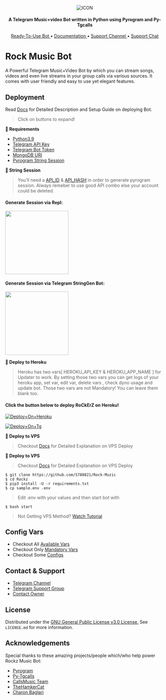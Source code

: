 <p align="center"><img src="https://telegra.ph/file/40748b9107dac650b57f8.jpg" alt="ICON" </p>

<h4 align="center">
    A Telegram Music+video Bot written in Python using Pyrogram and Py-Tgcalls 
</h4>
<p align="center">
    <a href="https://t.me/YukkiRobot"> Ready-To-Use Bot </a> •
    <a href="https://S780821.gitbook.io/Rock-Muzic/about/getting-started"> Documentation </a> •
    <a href="https://t.me/Rockerz_Updates"> Support Channel </a> •
    <a href="https://t.me/Rockerz_Support"> Support Chat </a> 
</p>
    
# Rock Music Bot
A Powerful Telegram Music+Video Bot by which you can stream songs, videos and even live streams in your group calls via various sources. It comes with  user friendly and easy to use yet elegant features.

## Deployment
Read [Docs](https://S780821.gitbook.io/Rock-Muzic/deployment/requirements) for Detailed Description and Setup Guide on deploying Bot.

> Click on buttons to expand!

<b>🔗 Requirements</b>
<br>
    
- [Python3.9](https://www.python.org/downloads/release/python-390/)
- [Telegram API Key](https://docs.pyrogram.org/intro/setup#api-keys)
- [Telegram Bot Token](https://t.me/botfather)
- [MongoDB URI](https://telegra.ph/How-To-get-Mongodb-URI-04-06)
- [Pyrogram String Session](https://replit.com/@S780821/RoCkErZSeSsioN)
    



<b>🔗 String Session</b>
<br>
    
> You'll need a [API_ID](https://S780821.gitbook.io/Rock-Muzic/vars/mandatory-vars#1.-api_id) & [API_HASH](https://S780821.gitbook.io/Rock-Muzic/vars/mandatory-vars#2.-api_hash) in order to generate pyrogram session. 
> Always remeber to use good API combo else your account could be deleted.

<h4> Generate Session via Repl: </h4>    
<p><a href="https://replit.com/@S780821/Yukki-Music-String-Gen"><img src="https://img.shields.io/badge/Generate%20On%20Repl-blueviolet?style=for-the-badge&logo=appveyor" width="200""/></a></p>

<h4> Generate Session via Telegram StringGen Bot: </h4>    
<p><a href="https://t.me/Rock_Session_bot"><img src="https://img.shields.io/badge/TG%20String%20Gen%20Bot-blueviolet?style=for-the-badge&logo=appveyor" width="200""/></a></p>
    



<b>🔗 Deploy to Heroku</b>
<br>

> Heroku has two vars[ HEROKU_API_KEY & HEROKU_APP_NAME ] for Updater to work. 
> By setting those two vars you can get logs of your heroku app, set var, edit var, delete vars , check dyno usage and update bot. 
> Those two vars are not Mandatory! You can leave them blank too. 
    
<h4>Click the button below to deploy RoCkErZ on Heroku!</h4>    

[![Deploy+On+Heroku](https://www.herokucdn.com/deploy/button.svg)](https://heroku.com/deploy?template=https://github.com/perfectsalim/Rock-Muzic)


[![Deploy+On+Tg](https://img.shields.io/badge/DEPLOY%20VIA%20TELEGRAM%20BOT-blueviolet?style=for-the-badge&logo=telegram)](https://telegram.dog/XTZ_HerokuBot?start=Uzc4MDgyMS9Sb2NrLU11emljIFhtYXJ0eQ)





<b>🔗 Deploy to VPS</b>





> Checkout [Docs](https://S780821.gitbook.io/Rock-Muzic/deployment/local-hosting-or-vps) for Detailed Explanation on VPS Deploy





<b>🔗 Deploy to VPS</b>
<br>

> Checkout [Docs](https://S780821.gitbook.io/Rock-Muzic/deployment/local-hosting-or-vps) for Detailed Explanation on VPS Deploy


```console
$ git clone https://github.com/S780821/Rock-Muzic
$ cd Rockz
$ pip3 install -U -r requirements.txt
$ cp sample.env .env
```
> Edit .env with your values and then start bot with
```console
$ bash start
```

> Not Getting VPS Method? [Watch Tutorial](https://t.me/OfficialYukki/2275)


## Config Vars

- Checkout All [Available Vars](https://S780821.gitbook.io/Rock-Muzic/vars/available-vars)
- Checkout Only [Mandatory Vars](https://S780821.gitbook.io/Rock-Muzic/vars/mandatory-vars)
- Checkout Some [Configs](https://S780821.gitbook.io/Rock-Muzic/setup-config/config)

## Contact & Support

- [Telegram Channel](https://t.me/Rockerz_Updates)
- [Telegram Support Group](https://t.me/Rockerz_Support)
- [Contact Owner](https://t.me/xmartperson)


## License

Distributed under the [GNU General Public License v3.0 License.](https://github.com/S780821/Rock-Muzic/blob/main/LICENSE) See `LICENSE.md` for more information.

## Acknowledgements

Special thanks to these amazing projects/people which/who help power Rockz Music Bot:

- [Pyrogram](https://github.com/pyrogram/pyrogram)
- [Py-Tgcalls](https://github.com/pytgcalls/pytgcalls)
- [CallsMusic Team](https://github.com/Callsmusic)
- [TheHamkerCat](https://github.com/TheHamkerCat)
- [Charon Baglari](https://github.com/XCBv021)
